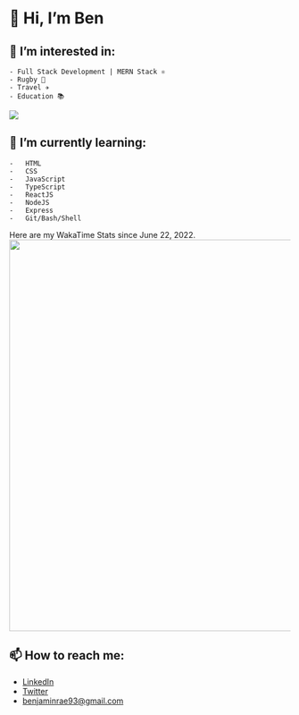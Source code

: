 #  👋 Hi, I’m Ben


##   👀 I’m interested in:
    - Full Stack Development | MERN Stack ⚛️
    - Rugby 🏉
    - Travel ✈️
    - Education 📚
    
![](http://github-profile-summary-cards.vercel.app/api/cards/profile-details?username=benjaminrae&theme=default)

## 🌱 I’m currently learning:
    -   HTML
    -   CSS
    -   JavaScript
    -   TypeScript
    -   ReactJS
    -   NodeJS
    -   Express
    -   Git/Bash/Shell
    
Here are my WakaTime Stats since June 22, 2022.
<img src="https://wakatime.com/share/@6890f6ce-e891-46bb-b605-5fc5dcd096d6/73dbf1c4-59f5-4375-a881-989fcc154eeb.svg" width="700px"/>

##  📫 How to reach me:
* [LinkedIn](https://www.linkedin.com/in/benjamin-alexander-rae/)
* [Twitter](https://twitter.com/benjaminrae93)
* [benjaminrae93@gmail.com](mailto:benjaminrae93@gmail.com)

